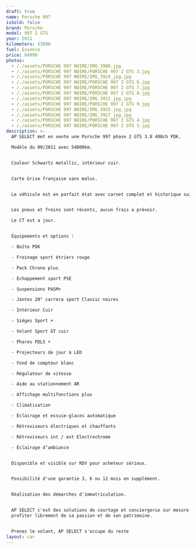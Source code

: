 ```yaml
---
draft: true
name: Porsche 997
isSold: false
brand: Porsche
model: 997 2 GTS
year: 2011
kilometers: 53990
fuel: Essence
price: 84990
photos:
  - /./assets/PORSCHE 997 NOIRE/IMG_3988.jpg
  - /./assets/PORSCHE 997 NOIRE/PORSCHE 997 2 GTS 3.jpg
  - /./assets/PORSCHE 997 NOIRE/IMG_3924_jpg.jpg
  - /./assets/PORSCHE 997 NOIRE/PORSCHE 997 2 GTS 6.jpg
  - /./assets/PORSCHE 997 NOIRE/PORSCHE 997 2 GTS 7.jpg
  - /./assets/PORSCHE 997 NOIRE/PORSCHE 997 2 GTS 8.jpg
  - /./assets/PORSCHE 997 NOIRE/IMG_3931_jpg.jpg
  - /./assets/PORSCHE 997 NOIRE/PORSCHE 997 2 GTS 9.jpg
  - /./assets/PORSCHE 997 NOIRE/IMG_3933_jpg.jpg
  - /./assets/PORSCHE 997 NOIRE/IMG_3927_jpg.jpg
  - /./assets/PORSCHE 997 NOIRE/PORSCHE 997 2 GTS 4.jpg
  - /./assets/PORSCHE 997 NOIRE/PORSCHE 997 2 GTS 5.jpg
description: >-
  AP SELECT met en vente une Porsche 997 phase 2 GTS 3.8 408ch PDK.

  Modèle du 09/2011 avec 54000km.


  Couleur Schwartz metallic, intérieur cuir.


  Carte Grise française sans malus.


  Le véhicule est en parfait état avec carnet complet et historique suivi.


  Les pneus et freins sont récents, aucun frais a prévoir.

  Le CT est a jour.


  Équipements et options :

  - Boîte PDK

  - Freinage sport étriers rouge

  - Pack Chrono plus

  - Echappement sport PSE

  - Suspensions PASM+

  - Jantes 20" carrera sport Classic noires

  - Intérieur Cuir

  - Sièges Sport +

  - Volant Sport GT cuir

  - Phares PDLS +

  - Projecteurs de jour à LED

  - Fond de compteur blanc

  - Régulateur de vitesse

  - Aide au stationnement AR

  - Affichage multifonctions plus

  - Climatisation

  - Éclairage et essuie-glaces automatique

  - Rétroviseurs électriques et chauffants

  - Rétroviseurs int / ext Electrochrome

  - Éclairage d’ambiance


  Disponible et visible sur RDV pour acheteur sérieux.


  Possibilité d'une garantie 3, 6 ou 12 mois en supplément.


  Réalisation des démarches d'immatriculation.


  AP SELECT c'est des solutions de courtage et conciergerie sur mesure pour
  profiter librement de sa passion et de son patrimoine.


  Prenez le volant, AP SELECT s'occupe du reste
layout: car
---
```


